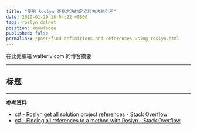 ```yaml
---
title: "使用 Roslyn 查找方法的定义和方法的引用"
date: 2019-01-29 18:04:22 +0800
tags: roslyn dotnet
position: knowledge
published: false
permalink: /post/find-definitions-and-references-using-roslyn.html
---
```


在此处编辑 walterlv.com 的博客摘要

---

<div id="toc"></div>

## 标题

---

**参考资料**

- [c# - Roslyn get all solution project references - Stack Overflow](https://stackoverflow.com/questions/49834732/roslyn-get-all-solution-project-references)
- [c# - Finding all references to a method with Roslyn - Stack Overflow](https://stackoverflow.com/questions/31861762/finding-all-references-to-a-method-with-roslyn)

